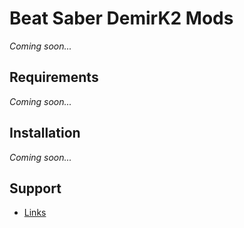 # Beat Saber DemirK2 Mods
*Coming soon...*

## Requirements
*Coming soon...*

## Installation
*Coming soon...*

## Support
* [Links](https://github.com/DemirK2/DemirK2-Mods#support)